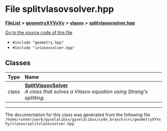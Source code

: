 

# File splitvlasovsolver.hpp



[**FileList**](files.md) **>** [**geometryXYVxVy**](dir_e4674dab6493cf35bbeb1b23e7fbbddd.md) **>** [**vlasov**](dir_0a9688649b1824bbfb2c211b845ba732.md) **>** [**splitvlasovsolver.hpp**](geometryXYVxVy_2vlasov_2splitvlasovsolver_8hpp.md)

[Go to the source code of this file](geometryXYVxVy_2vlasov_2splitvlasovsolver_8hpp_source.md)



* `#include "geometry.hpp"`
* `#include "ivlasovsolver.hpp"`















## Classes

| Type | Name |
| ---: | :--- |
| class | [**SplitVlasovSolver**](classSplitVlasovSolver.md) <br>_A class that solves a Vlasov equation using Strang's splitting._  |



















































------------------------------
The documentation for this class was generated from the following file `/home/runner/work/gyselalibxx/gyselalibxx/code_branch/src/geometryXYVxVy/vlasov/splitvlasovsolver.hpp`

